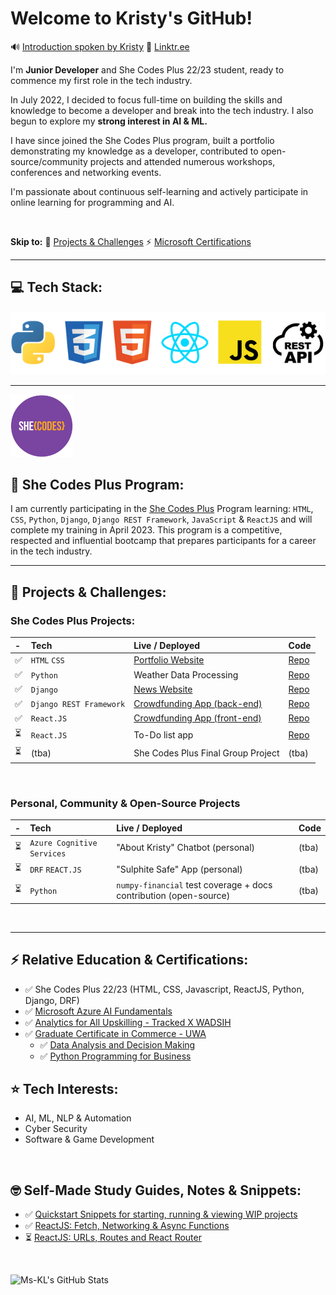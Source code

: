 # Welcome to Kristy's GitHub!

🔊 [Introduction spoken by Kristy](https://www.dropbox.com/s/4wc3jeblu89qspr/intro_to_kristy_126sec.mp3?dl=0) 🔗 [Linktr.ee](https://linktr.ee/kristyleigh)

I'm <b>Junior Developer</b> and She Codes Plus 22/23 student, ready to commence my first role in the tech industry.

<p>In July 2022, I decided to focus full-time on building the skills and knowledge to become a developer and break into the tech industry. I also begun to explore my <b>strong interest in AI & ML. </b></p>
<p>I have since joined the She Codes Plus program, built a portfolio demonstrating my knowledge as a developer, contributed to open-source/community projects and attended numerous workshops, conferences and networking events.</p> 
<p>I'm passionate about continuous self-learning and actively participate in online learning for programming and AI.</p>
<br>

**Skip to:** 🚀 [Projects & Challenges](#-projects--challenges) ⚡ [Microsoft Certifications](#-microsoft-certifications)

---

## 💻 Tech Stack:

<img src="images/stack.png" />

---

<img src="images/shecodes-icon.png" width="100px" height="100px" />

## 🧁 She Codes Plus Program:

I am currently participating in the [She Codes Plus](https://shecodes.com.au/program/plus/) Program learning: `HTML`, `CSS`, `Python`, `Django`, `Django REST Framework`, `JavaScript` & `ReactJS` and will complete my training in April 2023. This program is a competitive, respected and influential bootcamp that prepares participants for a career in the tech industry.

---

## 🚀 Projects & Challenges:

### She Codes Plus Projects:

| -   | Tech                    | Live / Deployed                                                               | Code                                                                      |
| :-- | :---------------------- | :---------------------------------------------------------------------------- | :------------------------------------------------------------------------ |
| ✅  | `HTML` `CSS`            | [Portfolio Website](https://ms-kl.github.io/)                                 | [Repo](https://github.com/Ms-KL/Ms-KL.github.io)                          |
| ✅  | `Python`                | Weather Data Processing                                                       | [Repo](https://github.com/Ms-KL/she-codes-python-weather-project-Ms-KL)   |
| ✅  | `Django`                | [News Website](https://www.loom.com/share/fa6a7813a17f41b69c7a54d8ddf87a7a)   | [Repo](https://github.com/Ms-KL/she-codes-django-news-project-Ms-KL)      |
| ✅  | `Django REST Framework` | [Crowdfunding App (back-end)](https://icy-dew-540.fly.dev/)                   | [Repo](https://github.com/Ms-KL/she-codes-crowdfunding-api-project-Ms-KL) |
| ✅  | `React.JS`              | [Crowdfunding App (front-end)](https://prismatic-phoenix-20010b.netlify.app/) | [Repo](https://github.com/Ms-KL/crowdfunding)                             |
| ⏳  | `React.JS`              | To-Do list app                                                                | [Repo](https://github.com/Ms-KL/todo-list)                                |
| ⏳  | (tba)                   | She Codes Plus Final Group Project                                            | (tba)                                                                     |

<br>

### Personal, Community & Open-Source Projects

| -   | Tech                       | Live / Deployed                                                   | Code  |
| :-- | :------------------------- | :---------------------------------------------------------------- | :---- |
| ⏳  | `Azure Cognitive Services` | "About Kristy" Chatbot (personal)                                 | (tba) |
| ⏳  | `DRF` `REACT.JS`           | "Sulphite Safe" App (personal)                                    | (tba) |
| ⏳  | `Python`                   | `numpy-financial` test coverage + docs contribution (open-source) | (tba) |

<br>

---

## ⚡ Relative Education & Certifications:

- ✅ She Codes Plus 22/23 (HTML, CSS, Javascript, ReactJS, Python, Django, DRF)
- ✅ [Microsoft
  Azure AI Fundamentals](https://www.credly.com/badges/cf1a19d2-5f6e-49d2-9524-5eb88053f091/public_url)
- ✅ [Analytics for All Upskilling - Tracked X WADSIH](https://github.com/Ms-KL/Ms-KL/files/11217428/Graduation_Certificate.-.Kristy_Gray_129330.pdf)
- ✅ [Graduate Certificate in Commerce - UWA](https://user-images.githubusercontent.com/92511648/231627150-ac6555e2-ff70-4065-b046-761b6cb28676.png)
  - ✅ [Data Analysis and Decision Making](https://handbooks.uwa.edu.au/unitdetails?code=MGMT5504)
  - ✅ [Python Programming for Business](https://handbooks.uwa.edu.au/unitdetails?code=BUSN5101)


## ⭐ Tech Interests:

- AI, ML, NLP & Automation
- Cyber Security
- Software & Game Development

<br>

## 🤓 Self-Made Study Guides, Notes & Snippets:

- ✅ [Quickstart Snippets for starting, running & viewing WIP projects](https://gist.github.com/Ms-KL/7e5954905e26f5dfcc8fea99031a37a9)
- ✅ [ReactJS: Fetch, Networking & Async Functions](https://gist.github.com/Ms-KL/d5fa3d72ee0f4ba0a28e8e5d93ba12d8)
- ⏳ [ReactJS: URLs, Routes and React Router](https://gist.github.com/Ms-KL/a0d0c614aceed82e486b298a8fc8b373)

<br>

<!-- https://dev.to/anuraghazra/dynamically-generated-github-stats-for-your-profile-readme-o4g -->

![Ms-KL's GitHub Stats](https://github-readme-stats.vercel.app/api?username=Ms-KL)

<!-- ![Top Languages](https://github-readme-stats.vercel.app/api/top-langs/?username=Ms-KL) -->
